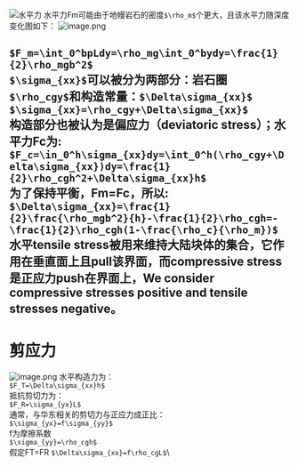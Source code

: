 ![水平力](https://upload-images.jianshu.io/upload_images/7955445-969a8d68387d3c5d.png?imageMogr2/auto-orient/strip%7CimageView2/2/w/1240)
水平力Fm可能由于地幔岩石的密度`$\rho_m$`个更大，且该水平力随深度变化图如下：
![image.png](https://upload-images.jianshu.io/upload_images/7955445-0ec06e89677454a2.png?imageMogr2/auto-orient/strip%7CimageView2/2/w/1240)

`$F_m=\int_0^bpLdy=\rho_mg\int_0^bydy=\frac{1}{2}\rho_mgb^2$`\
`$\sigma_{xx}$`可以被分为两部分：岩石圈`$\rho_cgy$`和构造常量：`$\Delta\sigma_{xx}$`\
`$\sigma_{xx}=\rho_cgy+\Delta\sigma_{xx}$`\
构造部分也被认为是偏应力（deviatoric stress）；水平力Fc为:\
`$F_c=\in_0^h\sigma_{xx}dy=\int_0^h(\rho_cgy+\Delta\sigma_{xx})dy=\frac{1}{2}\rho_cgh^2+\Delta\sigma_{xx}h$`\
为了保持平衡，Fm=Fc，所以:\
`$\Delta\sigma_{xx}=\frac{1}{2}\frac{\rho_mgb^2}{h}-\frac{1}{2}\rho_cgh=-\frac{1}{2}\rho_cgh(1-\frac{\rho_c}{\rho_m})$`\
水平tensile stress被用来维持大陆块体的集合，它作用在垂直面上且pull该界面，而compressive stress是正应力push在界面上，We consider compressive stresses
positive and tensile stresses negative。
---
# 剪应力
![image.png](https://upload-images.jianshu.io/upload_images/7955445-4d9dddd8be985cee.png?imageMogr2/auto-orient/strip%7CimageView2/2/w/1240)
水平构造力为：\
`$F_T=\Delta\sigma_{xx}h$`\
抵抗剪切力为：\
`$F_R=\sigma_{yx}L$`\
通常，与华东相关的剪切力与正应力成正比：\
`$\sigma_{yx}=f\sigma_{yy}$`\
f为摩擦系数\
`$\sigma_{yy}=\rho_cgh$`\
假定FT=FR
`$\Delta\sigma_{xx}=f\rho_cgL$`\
